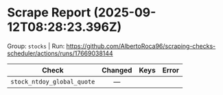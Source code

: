 # Scrape Report (2025-09-12T08:28:23.396Z)

Group: `stocks`  |  Run: https://github.com/AlbertoRoca96/scraping-checks-scheduler/actions/runs/17669038144

| Check | Changed | Keys | Error |
|---|:---:|:--|:--|
| `stock_ntdoy_global_quote` | — |  |  |
